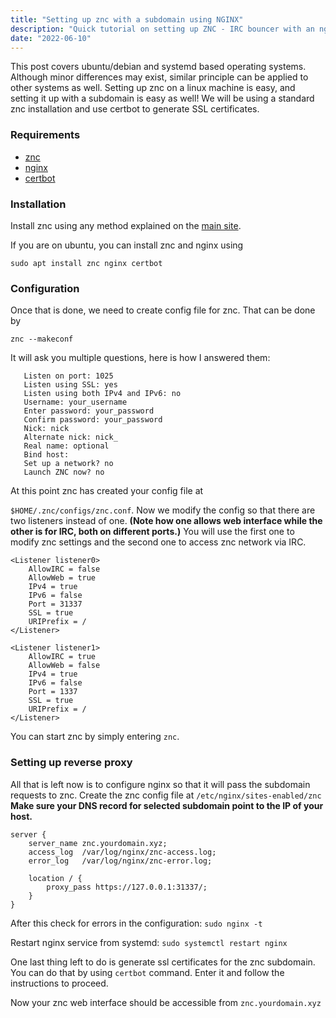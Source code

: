 ```yaml
---
title: "Setting up znc with a subdomain using NGINX"
description: "Quick tutorial on setting up ZNC - IRC bouncer with an nginx reverse proxy"
date: "2022-06-10"
---
```

This post covers ubuntu/debian and systemd based operating systems. Although
minor differences may exist, similar principle can be applied to other systems
as well. Setting up znc on a linux machine is easy, and setting it up with a
subdomain is easy as well! We will be using a standard znc installation and use
certbot to generate SSL certificates.

### Requirements
- [znc](https://wiki.znc.in/Installation)
- [nginx](https://nginx.org/en/)
- [certbot](https://certbot.eff.org/)

### Installation

Install znc using any method explained on the [main site](https://wiki.znc.in/Installation). 

If you are on ubuntu, you can install znc and nginx using 

`sudo apt install znc nginx certbot`

### Configuration

Once that is done, we need to create config file for znc. That can be done by 

`znc --makeconf`

It will ask you multiple questions, here is how I answered them:

	   Listen on port: 1025    
	   Listen using SSL: yes    
	   Listen using both IPv4 and IPv6: no    
	   Username: your_username    
	   Enter password: your_password     
	   Confirm password: your_password            
	   Nick: nick     
	   Alternate nick: nick_    
	   Real name: optional    
	   Bind host:    
	   Set up a network? no    
	   Launch ZNC now? no    

At this point znc has created your config file at

`$HOME/.znc/configs/znc.conf`. 
Now we modify the config so that there are two listeners instead of one. **(Note how
one allows web interface while the other is for IRC, both on different
ports.)** You will use the first one to modify znc settings and the second one
to access znc network via IRC.

	<Listener listener0>
		AllowIRC = false
		AllowWeb = true
		IPv4 = true
		IPv6 = false
		Port = 31337
		SSL = true
		URIPrefix = /
	</Listener>

	<Listener listener1>
		AllowIRC = true
		AllowWeb = false
		IPv4 = true
		IPv6 = false
		Port = 1337
		SSL = true
		URIPrefix = /
	</Listener>

You can start znc by simply entering `znc`.

### Setting up reverse proxy

All that is left now is to configure nginx so that it will pass the
subdomain requests to znc. Create the znc config file at
`/etc/nginx/sites-enabled/znc` **Make sure your DNS record for selected subdomain point to the IP of your host.**

	server {
		server_name znc.yourdomain.xyz;
		access_log  /var/log/nginx/znc-access.log;
		error_log   /var/log/nginx/znc-error.log;

		location / {
			proxy_pass https://127.0.0.1:31337/;
		}
	}

After this check for errors in the configuration:
`sudo nginx -t`

Restart nginx service from systemd:
`sudo systemctl restart nginx`

One last thing left to do is generate ssl certificates for the znc subdomain.
You can do that by using `certbot` command. Enter it and follow the
instructions to proceed.

Now your znc web interface should be accessible from `znc.yourdomain.xyz`
